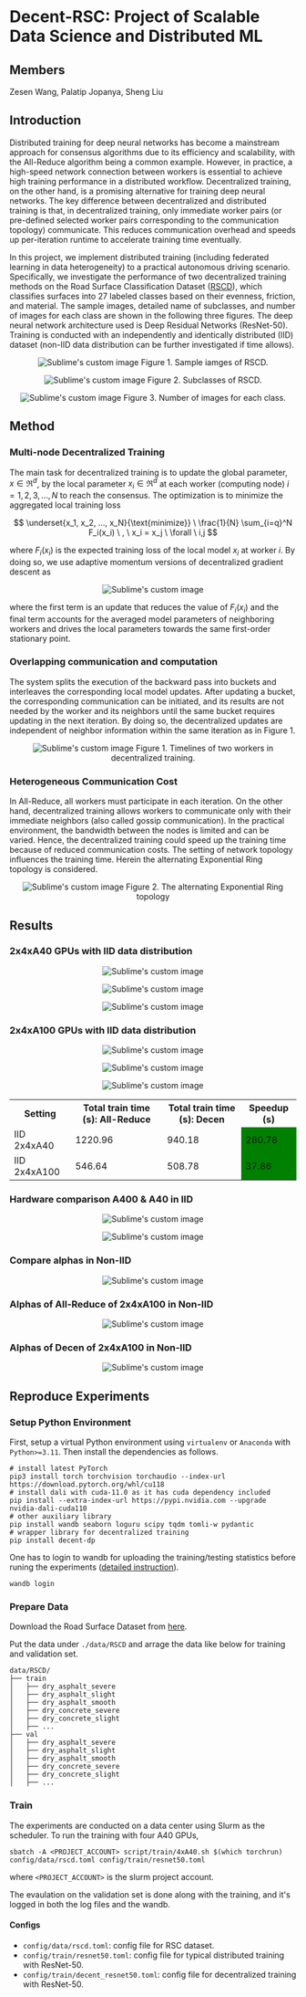 # **Decent-RSC**: Project of Scalable Data Science and Distributed ML

## Members

Zesen Wang, Palatip Jopanya, Sheng Liu

## Introduction
Distributed training for deep neural networks has become a mainstream approach for consensus algorithms due to its efficiency and scalability, with the All-Reduce algorithm being a common example. However, in practice, a high-speed network connection between workers is essential to achieve high training performance in a distributed workflow. Decentralized training, on the other hand, is a promising alternative for training deep neural networks. The key difference between decentralized and distributed training is that, in decentralized training, only immediate worker pairs (or pre-defined selected worker pairs corresponding to the communication topology) communicate. This reduces communication overhead and speeds up per-iteration runtime to accelerate training time eventually.

In this project, we implement distributed training (including federated learning in data heterogeneity) to a practical autonomous driving scenario. Specifically, we investigate the performance of two decentralized training methods on the Road Surface Classification Dataset ([RSCD](https://thu-rsxd.com/rscd/)), which classifies surfaces into 27 labeled classes based on their evenness, friction, and material. The sample images, detailed name of subclasses, and number of images for each class are shown in the following three figures. The deep neural network architecture used is Deep Residual Networks (ResNet-50). Training is conducted with an independently and identically distributed (IID) dataset (non-IID data distribution can be further investigated if time allows).

<p align="center">
  <img src="https://github.com/WangZesen/scalable-data-project/blob/main/Fig/classification_sample.jpeg?raw=true" alt="Sublime's custom image"/>
  Figure 1. Sample iamges of RSCD.
</p>

<p align="center">
  <img src="https://github.com/WangZesen/scalable-data-project/blob/main/Fig/class-RSCD.png?raw=true" alt="Sublime's custom image"/>
  Figure 2. Subclasses of RSCD.
</p>

<p align="center">
  <img src="https://github.com/WangZesen/scalable-data-project/blob/main/Fig/counts-RSCD.jpeg?raw=true" alt="Sublime's custom image"/>
  Figure 3. Number of images for each class.
</p>

## Method

### Multi-node Decentralized Training
The main task for decentralized training is to update the global parameter, $`x \in \Re^d`$, by the local parameter $`x_i \in \Re^d`$ at each worker (computing node) $` i = 1,2,3, ..., N`$ to reach the consensus. The optimization is to minimize the aggregated local training loss 

$$
\underset{x_1, x_2, ..., x_N}{\text{minimize}}  \ \frac{1}{N} \sum_{i=q}^N F_i(x_i)  \ , \ x_i = x_j \ \forall \ i,j 
$$

where $` F_i(x_i) `$ is the expected training loss of the local model $`x_i`$ at worker $`i`$. By doing so, we use adaptive momentum versions of decentralized gradient descent as 

<p align="center">
  <img src="https://github.com/WangZesen/scalable-data-project/blob/main/Fig/eq2.png?raw=true" alt="Sublime's custom image"/>
</p>


where the first term is an update that reduces the value of $` F_i(x_i) `$ and the final term accounts for the averaged model parameters of neighboring workers and drives the local parameters towards the same first-order stationary point.

### Overlapping communication and computation
The system splits the execution of the backward pass into buckets and interleaves the corresponding
local model updates. After updating a bucket, the corresponding communication can be initiated, and
its results are not needed by the worker and its neighbors until the same bucket requires updating in
the next iteration. By doing so, the decentralized updates are independent of neighbor information within the same iteration as in Figure 1.

<p align="center">
  <img src="https://github.com/WangZesen/scalable-data-project/blob/main/Fig/timelines.png?raw=true" alt="Sublime's custom image"/>
  Figure 1. Timelines of two workers in decentralized training.
</p>


### Heterogeneous Communication Cost

In All-Reduce, all workers must participate in each iteration. On the other hand, decentralized training allows workers to communicate only with their immediate neighbors (also called gossip communication). In the practical environment, the bandwidth between the nodes is limited and can be varied. Hence, the decentralized training could speed up the training time because of reduced communication costs. The setting of network topology influences the training time. Herein the alternating Exponential Ring topology is considered.

<p align="center">
  <img src="https://github.com/WangZesen/scalable-data-project/blob/main/Fig/ring.png?raw=true" alt="Sublime's custom image"/>
  Figure 2. The alternating Exponential Ring topology
</p>

## Results 
### 2x4xA40 GPUs with IID data distribution
<p align="center">
  <img src="https://github.com/WangZesen/scalable-data-project/blob/main/Fig/A40_iid_acc1.png?raw=true" alt="Sublime's custom image"/>
  
</p>
<p align="center">
  <img src="https://github.com/WangZesen/scalable-data-project/blob/main/Fig/A40_iid_acc5.png?raw=true" alt="Sublime's custom image"/>
  
</p>

<p align="center">
  <img src="https://github.com/WangZesen/scalable-data-project/blob/main/Fig/A40_iid_val.png?raw=true" alt="Sublime's custom image"/>
  
</p>

### 2x4xA100 GPUs with IID data distribution 
<p align="center">
  <img src="https://github.com/WangZesen/scalable-data-project/blob/main/Fig/A100-iid-acc1.png?raw=true" alt="Sublime's custom image"/>
  
</p>
<p align="center">
  <img src="https://github.com/WangZesen/scalable-data-project/blob/main/Fig/A100-iid-acc5.png?raw=true" alt="Sublime's custom image"/>
  
</p>

<p align="center">
  <img src="https://github.com/WangZesen/scalable-data-project/blob/main/Fig/A100-iid-val.png?raw=true" alt="Sublime's custom image"/>
  
</p>

<table align="center">
  <tr>
    <th>Setting</th>
    <th>Total train time (s): All-Reduce</th>
    <th>Total train time (s): Decen</th>
    <th>Speedup (s)</th>
  </tr>
  <tr>
    <td>IID 2x4xA40</td>
    <td>1220.96</td>
    <td>940.18</td>
    <td bgcolor="green">280.78</td>
  </tr>
  <tr>
    <td>IID 2x4xA100</td>
    <td>546.64</td>
    <td>508.78</td>
    <td bgcolor="green">37.86</td>
  </tr>
</table>

### Hardware comparison A400 & A40 in IID
<p align="center">
  <img src="https://github.com/WangZesen/scalable-data-project/blob/main/Fig/A100-A40-iid-all-reduce-acc5.png?raw=true" alt="Sublime's custom image"/>
</p>
<p align="center">
  <img src="https://github.com/WangZesen/scalable-data-project/blob/main/Fig/A100-A40-iid-decen-acc5.png?raw=true" alt="Sublime's custom image"/>
</p>

### Compare alphas in Non-IID
<p align="center">
  <img src="https://github.com/WangZesen/scalable-data-project/blob/main/Fig/compare-alphas_A100_both.png?raw=true" alt="Sublime's custom image"/>
</p>

### Alphas of All-Reduce of 2x4xA100 in Non-IID
<p align="center">
  <img src="https://github.com/WangZesen/scalable-data-project/blob/main/Fig/AllReduce 2x4xA100 Non-IID alphas.png?raw=true" alt="Sublime's custom image"/>
</p>

### Alphas of Decen of 2x4xA100 in Non-IID
<p align="center">
  <img src="https://github.com/WangZesen/scalable-data-project/blob/main/Fig/Decen 2x4xA100 Non-IID alphas.png?raw=true" alt="Sublime's custom image"/>
</p>

## Reproduce Experiments

### Setup Python Environment

First, setup a virtual Python environment using `virtualenv` or `Anaconda` with `Python>=3.11`. Then install the dependencies as follows.

```
# install latest PyTorch
pip3 install torch torchvision torchaudio --index-url https://download.pytorch.org/whl/cu118
# install dali with cuda-11.0 as it has cuda dependency included
pip install --extra-index-url https://pypi.nvidia.com --upgrade nvidia-dali-cuda110
# other auxiliary library
pip install wandb seaborn loguru scipy tqdm tomli-w pydantic
# wrapper library for decentralized training
pip install decent-dp
```

One has to login to wandb for uploading the training/testing statistics before runing the experiments ([detailed instruction](https://docs.wandb.ai/quickstart/)).
```
wandb login
```

### Prepare Data

Download the Road Surface Dataset from [here](https://thu-rsxd.com/).

Put the data under `./data/RSCD` and arrage the data like below for training and validation set.
```
data/RSCD/
├── train
│   ├── dry_asphalt_severe
│   ├── dry_asphalt_slight
│   ├── dry_asphalt_smooth
│   ├── dry_concrete_severe
│   ├── dry_concrete_slight
│   ├── ...
├── val
│   ├── dry_asphalt_severe
│   ├── dry_asphalt_slight
│   ├── dry_asphalt_smooth
│   ├── dry_concrete_severe
│   ├── dry_concrete_slight
│   ├── ...
```

### Train

The experiments are conducted on a data center using Slurm as the scheduler. To run the training with four A40 GPUs, 

```
sbatch -A <PROJECT_ACCOUNT> script/train/4xA40.sh $(which torchrun) config/data/rscd.toml config/train/resnet50.toml
```
where `<PROJECT_ACCOUNT>` is the slurm project account.

The evaulation on the validation set is done along with the training, and it's logged in both the log files and the wandb.

#### Configs
- `config/data/rscd.toml`: config file for RSC dataset.
- `config/train/resnet50.toml`: config file for typical distributed training with ResNet-50.
- `config/train/decent_resnet50.toml`: config file for decentralized training with ResNet-50.


